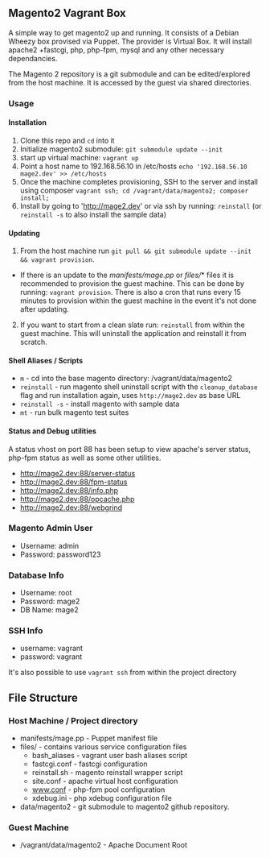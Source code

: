## Magento2 Vagrant Box
A simple way to get magento2 up and running. It consists of a Debian Wheezy box provised via Puppet. The provider is Virtual Box. It will install apache2 +fastcgi, php, php-fpm, mysql and any other necessary dependancies. 

The Magento 2 repository is a git submodule and can be edited/explored from the host machine. It is accessed by the guest via shared directories.

### Usage
#### Installation
1. Clone this repo and `cd` into it
2. Initialize magento2 submodule: `git submodule update --init`
3. start up virtual machine: `vagrant up`
4. Point a host name to 192.168.56.10 in /etc/hosts `echo '192.168.56.10 mage2.dev' >> /etc/hosts`
5. Once the machine completes provisioning, SSH to the server and install using composer `vagrant ssh; cd /vagrant/data/magento2; composer install;`
6. Install by going to 'http://mage2.dev' or via ssh by running: `reinstall` (or `reinstall -s` to also install the sample data)

#### Updating
1. From the host machine run `git pull && git submodule update --init && vagrant provision`. 
  * If there is an update to the *manifests/mage.pp* or *files/** files it is recommended to provision the guest machine. This can be done by running: `vagrant provision`. There is also a cron that runs every 15 minutes to 
provision within the guest machine in the event it's not done after updating. 
2. If you want to start from a clean slate run: `reinstall` from within the guest machine. This will uninstall the application and reinstall it from scratch.


#### Shell Aliases / Scripts
* `m` - cd into the base magento directory: /vagrant/data/magento2
* `reinstall` - run magento shell uninstall script with the `cleanup_database` flag and run installation again, uses `http://mage2.dev` as base URL
 * `reinstall -s` - install magento with sample data
* `mt` - run bulk magento test suites

#### Status and Debug utilities
A status vhost on port 88 has been setup to view apache's server status, php-fpm status as well as some other utilities.

* http://mage2.dev:88/server-status
* http://mage2.dev:88/fpm-status
* http://mage2.dev:88/info.php
* http://mage2.dev:88/opcache.php
* http://mage2.dev:88/webgrind

### Magento Admin User
* Username: admin
* Password: password123

### Database Info
* Username: root
* Password: mage2
* DB Name: mage2

### SSH Info
* username: vagrant
* password: vagrant 

It's also possible to use `vagrant ssh` from within the project directory

## File Structure

### Host Machine / Project directory
* manifests/mage.pp - Puppet manifest file
* files/ - contains various service configuration files
  * bash_aliases - vagrant user bash aliases script
  * fastcgi.conf - fastcgi configuration
  * reinstall.sh - magento reinstall wrapper script
  * site.conf - apache virtual host configuration
  * www.conf - php-fpm pool configuration
  * xdebug.ini - php xdebug configuration file
* data/magento2 - git submodule to magento2 github repository. 
  
 
### Guest Machine
* /vagrant/data/magento2 - Apache Document Root

